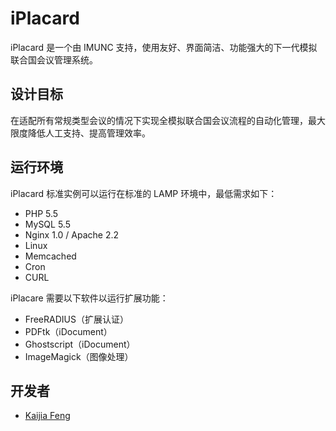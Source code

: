 # iPlacard

iPlacard 是一个由 IMUNC 支持，使用友好、界面简洁、功能强大的下一代模拟联合国会议管理系统。

## 设计目标

在适配所有常规类型会议的情况下实现全模拟联合国会议流程的自动化管理，最大限度降低人工支持、提高管理效率。

## 运行环境

iPlacard 标准实例可以运行在标准的 LAMP 环境中，最低需求如下：

* PHP 5.5
* MySQL 5.5
* Nginx 1.0 / Apache 2.2
* Linux
* Memcached
* Cron
* CURL

iPlacare 需要以下软件以运行扩展功能：

* FreeRADIUS（扩展认证）
* PDFtk（iDocument）
* Ghostscript（iDocument）
* ImageMagick（图像处理）

## 开发者

* [Kaijia Feng](feng@kaijia.me)